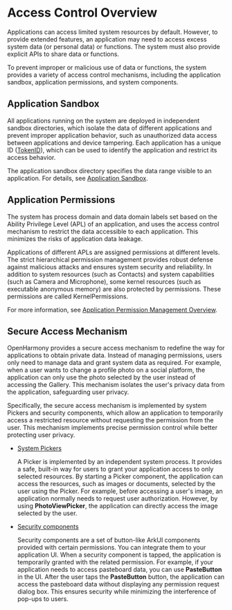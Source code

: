 # Access Control Overview

Applications can access limited system resources by default. However, to provide extended features, an application may need to access excess system data (or personal data) or functions. The system must also provide explicit APIs to share data or functions.

To prevent improper or malicious use of data or functions, the system provides a variety of access control mechanisms, including the application sandbox, application permissions, and system components.

## Application Sandbox

All applications running on the system are deployed in independent sandbox directories, which isolate the data of different applications and prevent improper application behavior, such as unauthorized data access between applications and device tampering. Each application has a unique ID ([TokenID](app-permission-mgmt-overview.md#basic-concepts-in-the-permission-mechanism)), which can be used to identify the application and restrict its access behavior.

The application sandbox directory specifies the data range visible to an application. For details, see [Application Sandbox](../../file-management/app-sandbox-directory.md).

## Application Permissions

The system has process domain and data domain labels set based on the Ability Privilege Level (APL) of an application, and uses the access control mechanism to restrict the data accessible to each application. This minimizes the risks of application data leakage.

Applications of different APLs are assigned permissions at different levels. The strict hierarchical permission management provides robust defense against malicious attacks and ensures system security and reliability. In addition to system resources (such as Contacts) and system capabilities (such as Camera and Microphone), some kernel resources (such as executable anonymous memory) are also protected by permissions. These permissions are called KernelPermissions.

For more information, see [Application Permission Management Overview](app-permission-mgmt-overview.md).

## Secure Access Mechanism

OpenHarmony provides a secure access mechanism to redefine the way for applications to obtain private data. Instead of managing permissions, users only need to manage data and grant system data as required. For example, when a user wants to change a profile photo on a social platform, the application can only use the photo selected by the user instead of accessing the Gallery. This mechanism isolates the user's privacy data from the application, safeguarding user privacy.

Specifically, the secure access mechanism is implemented by system Pickers and security components, which allow an application to temporarily access a restricted resource without requesting the permission from the user. This mechanism implements precise permission control while better protecting user privacy.

- [System Pickers](../../application-models/system-app-startup.md)

  A Picker is implemented by an independent system process. It provides a safe, built-in way for users to grant your application access to only selected resources. By starting a Picker component, the application can access the resources, such as images or documents, selected by the user using the Picker. For example, before accessing a user's image, an application normally needs to request user authorization. However, by using **PhotoViewPicker**, the application can directly access the image selected by the user.

- [Security components](security-component-overview.md)

  Security components are a set of button-like ArkUI components provided with certain permissions. You can integrate them to your application UI. When a security component is tapped, the application is temporarily granted with the related permission. For example, if your application needs to access pasteboard data, you can use **PasteButton** in the UI. After the user taps the **PasteButton** button, the application can access the pasteboard data without displaying any permission request dialog box. This ensures security while minimizing the interference of pop-ups to users.
